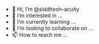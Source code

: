 - 👋 Hi, I’m @siddhesh-acuity
- 👀 I’m interested in ...
- 🌱 I’m currently learning ...
- 💞️ I’m looking to collaborate on ...
- 📫 How to reach me ...

<!---
siddhesh-acuity/siddhesh-acuity is a ✨ special ✨ repository because its `README.md` (this file) appears on your GitHub profile.
You can click the Preview link to take a look at your changes.
--->

